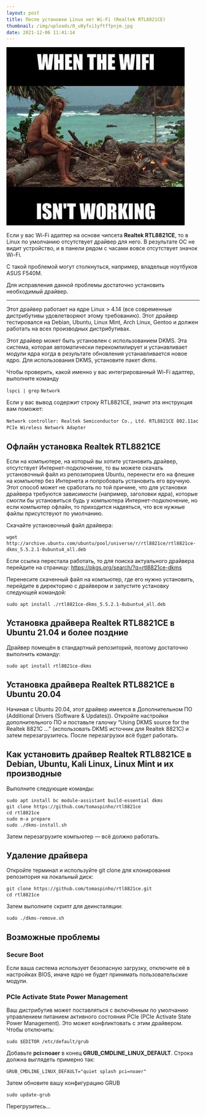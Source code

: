 ```yaml
---
layout: post
title: После установки Linux нет Wi-Fi (Realtek RTL8821CE)
thumbnail: /img/uploads/0_u0yfxi1yftffpnjm.jpg
date: 2021-12-06 11:41:14
---
```

![](/img/uploads/0_u0yfxi1yftffpnjm.jpg)

Если у вас Wi-Fi адаптер на основе чипсета **Realtek RTL8821CE**, то в Linux по умолчанию отсутствует драйвер для него. В результате ОС не видит устройство, и в панели рядом с часами вовсе отсутствует значок Wi-Fi.

С такой проблемой могут столкнуться, например, владельце ноутбуков ASUS F540M.

Для исправления данной проблемы достаточно установить необходимый драйвер.

- - -

Этот драйвер работает на ядре Linux > 4.14 (все современные дистрибутивы удовлетворяют этому требованию). Этот драйвер тестировался на Debian, Ubuntu, Linux Mint, Arch Linux, Gentoo и должен работать на всех производных дистрибутивах.

Этот драйвер может быть установлен с использованием DKMS. Эта система, которая автоматически перекомпилирует и устанавливает модули ядра когда в результате обновления устанавливается новое ядро. Для использования DKMS, установите пакет dkms.

Чтобы проверить, какой именно у вас интегрированный Wi-Fi адаптер, выполните команду

`lspci | grep` `Network`

Если у вас вывод содержит строку RTL8821CE, значит эта инструкция вам поможет:

`Network controller: Realtek Semiconductor Co., Ltd. RTL8821CE 802.11ac PCIe Wireless Network Adapter`

## Офлайн установка Realtek RTL8821CE

Если на компьютере, на который вы хотите установить драйвер, отсутствует Интернет-подключение, то вы можете скачать установочный файл из репозиториев Ubuntu, перенести его на флешке на компьютер без Интернета и попробовать установить его вручную. Этот способ может не сработать по той причине, что для установки драйвера требуются зависимости (например, заголовки ядра), которые смогли бы установиться будь у компьютера Интернет-подключение, но если компьютер офлайн, то приходится надеяться, что все нужные файлы присутствуют по умолчанию.

Скачайте установочный файл драйвера:

```
wget http://archive.ubuntu.com/ubuntu/pool/universe/r/rtl8821ce/rtl8821ce-dkms_5.5.2.1-0ubuntu4_all.deb
```

Если ссылка перестала работать, то для поиска актуального драйвера перейдите на страницу: <https://pkgs.org/search/?q=rtl8821ce-dkms>

Перенесите скаченный файл на компьютер, где его нужно установить, перейдите в директорию с драйвером и запустите установку следующей командой:

```
sudo apt install ./rtl8821ce-dkms_5.5.2.1-0ubuntu4_all.deb
```

## Установка драйвера Realtek RTL8821CE в Ubuntu 21.04 и более поздние

Драйвер помещён в стандартный репозиторий, поэтому достаточно выполнить команду:

```
sudo apt install rtl8821ce-dkms
```

## Установка драйвера Realtek RTL8821CE в Ubuntu 20.04

Начиная с Ubuntu 20.04, этот драйвер имеется в Дополнительном ПО (Additional Drivers (Software & Updates)). Откройте настройки дополнительного ПО и поставьте галочку “Using DKMS source for the Realtek 8821C …” (использовать DKMS источник для Realtek 8821C) и затем перезагрузитесь. После перезагрузки всё будет работать.

## Как установить драйвер Realtek RTL8821CE в Debian, Ubuntu, Kali Linux, Linux Mint и их производные

Выполните следующие команды:

```
sudo apt install bc module-assistant build-essential dkms
git clone https://github.com/tomaspinho/rtl8821ce
cd rtl8821ce
sudo m-a prepare
sudo ./dkms-install.sh
```

Затем перезагрузите компьютер — всё должно работать.

## Удаление драйвера

Откройте терминал и используйте git clone для клонирования репозитория на локальный диск:

```
git clone https://github.com/tomaspinho/rtl8821ce.git
cd rtl8821ce
```

Затем выполните скрипт для деинсталяции:

```
sudo ./dkms-remove.sh
```

## Возможные проблемы

### Secure Boot

Если ваша система использует безопасную загрузку, отключите её в настройках BIOS, иначе ядро не будет принимать пользовательские модули.

### PCIe Activate State Power Management

Ваш дистрибутив может поставляться с включённым по умолчанию управлением питанием активного состояния PCIe (PCIe Activate State Power Management). Это может конфликтовать с этим драйвером. Чтобы отключить:

```
sudo $EDITOR /etc/default/grub
```

Добавьте **pci=noaer** в конец **GRUB_CMDLINE_LINUX_DEFAULT**. Строка должна выглядеть примерно так:

```
GRUB_CMDLINE_LINUX_DEFAULT="quiet splash pci=noaer"
```

Затем обновите вашу конфигурацию GRUB

```
sudo update-grub
```

Перегрузитесь...